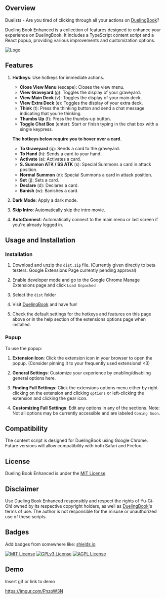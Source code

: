 

## Overview

Duelists - Are you tired of clicking through all your actions on [DuelingBook](https://www.duelingbook.com/html5)?

Dueling Book Enhanced is a collection of features designed to enhance your experience on DuelingBook. It includes a TypeScript content script and a React popup, providing various improvements and customization options.

![Logo](https://github.com/alexjraymond/DuelingBookEnhanced/blob/main/src/assets/images/demo-fullsize.gif?raw=true)

## Features

1. **Hotkeys**: Use hotkeys for immediate actions.

   - **Close View Menu** (escape): Closes the view menu.
   - **View Graveyard** (g): Toggles the display of your graveyard.
   - **View Main Deck** (v): Toggles the display of your main deck.
   - **View Extra Deck** (e): Toggles the display of your extra deck.
   - **Think** (t): Press the thinking button and send a chat message indicating that you're thinking.
   - **Thumbs Up** (f): Press the thumbs-up button.
   - **Toggle Chat Box** (enter): Start or finish typing in the chat box with a single keypress.

   **The hotkeys below require you to hover over a card.**

   - **To Graveyard** (q): Sends a card to the graveyard.
   - **To Hand** (h): Sends a card to your hand.
   - **Activate** (a): Activates a card.
   - **S. Summon ATK / SS ATK** (s): Special Summons a card in attack position.
   - **Normal Summon** (n): Special Summons a card in attack position.
   - **Set** (j): Sets a card.
   - **Declare** (d): Declares a card.
   - **Banish** (w): Banishes a card.


2. **Dark Mode**: Apply a dark mode.
3. **Skip Intro**: Automatically skip the intro movie.
4. **AutoConnect**: Automatically connect to the main menu or last screen if you're already logged in.

## Usage and Installation

###  Installation

1. Download and unzip the `dist.zip` file. (Currently given directly to beta testers. Google Extensions Page currently pending approval)

2. Enable developer mode and go to the Google Chrome Manage Extensions page and click `Load Unpacked`

3. Select the `dist` folder

4. Visit [DuelingBook](https://www.duelingbook.com/html5) and have fun!

5. Check the default settings for the hotkeys and features on this page above or in the help section of the extensions options page when installed.

### Popup

To use the popup:

1. **Extension Icon**: Click the extension icon in your browser to open the popup. (Consider pinning it to your frequently used extensions! <3)

2. **General Settings**: Customize your experience by enabling/disabling general options here.

3. **Finding Full Settings**: Click the extensions options menu either by right-clicking on the extension and clicking `options` or left-clicking the extension and clicking the gear icon.

4. **Customizing Full Settings**:  Edit any options in any of the sections. Note: Not all options may be currently accessible and are labeled `Coming Soon`.


## Compatibility

The content script is designed for DuelingBook using Google Chrome. Future versions will allow compatibility with both Safari and Firefox.

## License

Dueling Book Enhanced is under the [MIT License](LICENSE.md).

## Disclaimer

Use Dueling Book Enhanced responsibly and respect the rights of Yu-Gi-Oh! owned by its respective copyright holders, as well as [DuelingBook](https://www.duelingbook.com/html5)'s terms of use. The author is not responsible for the misuse or unauthorized use of these scripts.

## Badges

Add badges from somewhere like: [shields.io](https://shields.io/)

[![MIT License](https://img.shields.io/badge/License-MIT-green.svg)](https://choosealicense.com/licenses/mit/)
[![GPLv3 License](https://img.shields.io/badge/License-GPL%20v3-yellow.svg)](https://opensource.org/licenses/)
[![AGPL License](https://img.shields.io/badge/license-AGPL-blue.svg)](http://www.gnu.org/licenses/agpl-3.0)

## Demo

Insert gif or link to demo

https://imgur.com/PnzoW3N
